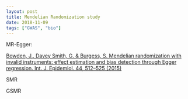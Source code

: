 ```yaml
---
layout: post
title: Mendelian Randomization study
date: 2018-11-09
tags: ["GWAS", "bio"]
---
```


MR-Egger:

[Bowden, J., Davey Smith, G. & Burgess, S. Mendelian randomization with invalid instruments: effect estimation and bias detection through Egger regression. Int. J. Epidemiol. 44, 512–525 (2015)](https://doi.org/10.1093/ije/dyv080)


SMR

GSMR